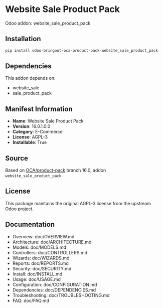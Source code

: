 # Website Sale Product Pack

Odoo addon: website_sale_product_pack

## Installation

```bash
pip install odoo-bringout-oca-product-pack-website_sale_product_pack
```

## Dependencies

This addon depends on:
- website_sale
- sale_product_pack

## Manifest Information

- **Name**: Website Sale Product Pack
- **Version**: 16.0.1.0.0
- **Category**: E-Commerce
- **License**: AGPL-3
- **Installable**: True

## Source

Based on [OCA/product-pack](https://github.com/OCA/product-pack) branch 16.0, addon `website_sale_product_pack`.

## License

This package maintains the original AGPL-3 license from the upstream Odoo project.

## Documentation

- Overview: doc/OVERVIEW.md
- Architecture: doc/ARCHITECTURE.md
- Models: doc/MODELS.md
- Controllers: doc/CONTROLLERS.md
- Wizards: doc/WIZARDS.md
- Reports: doc/REPORTS.md
- Security: doc/SECURITY.md
- Install: doc/INSTALL.md
- Usage: doc/USAGE.md
- Configuration: doc/CONFIGURATION.md
- Dependencies: doc/DEPENDENCIES.md
- Troubleshooting: doc/TROUBLESHOOTING.md
- FAQ: doc/FAQ.md
